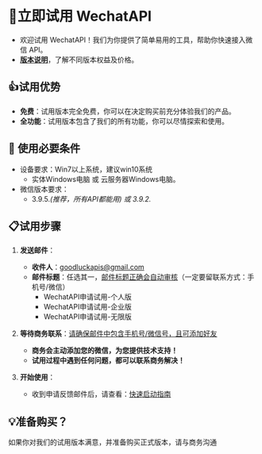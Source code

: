 # 🚀立即试用 WechatAPI

- 欢迎试用 WechatAPI！我们为你提供了简单易用的工具，帮助你快速接入微信 API。
- [**版本说明**](版本说明.md)，了解不同版本权益及价格。

## 👍试用优势

- **免费**：试用版本完全免费，你可以在决定购买前充分体验我们的产品。
- **全功能**：试用版本包含了我们的所有功能，你可以尽情探索和使用。


##  🔧 使用必要条件
   - 设备要求：Win7以上系统，建议win10系统
      - 实体Windows电脑 或 云服务器Windows电脑。
   - 微信版本要求：
      - 3.9.5.*(推荐，所有API都能用) 或 3.9.2.*

## 📋试用步骤

1. **发送邮件**：
   - **收件人**：[goodluckapis@gmail.com](mailto:goodluckapis@gmail.com)
   - **邮件标题**：任选其一，[邮件标题正确会自动审核]()（一定要留联系方式：手机号/微信）
      - WechatAPI申请试用-个人版
      - WechatAPI申请试用-企业版
      - WechatAPI申请试用-无限版

2. **等待商务联系**：[请确保邮件中包含手机号/微信号，且可添加好友]()
   - **商务会主动添加您的微信，为您提供技术支持！**
   - **试用过程中遇到任何问题，都可以联系商务解决！**
3. **开始使用**：
   - 收到申请反馈邮件后，请查看：[快速启动指南](../快速启动.md)

## 💡准备购买？

如果你对我们的试用版本满意，并准备购买正式版本，请与商务沟通
